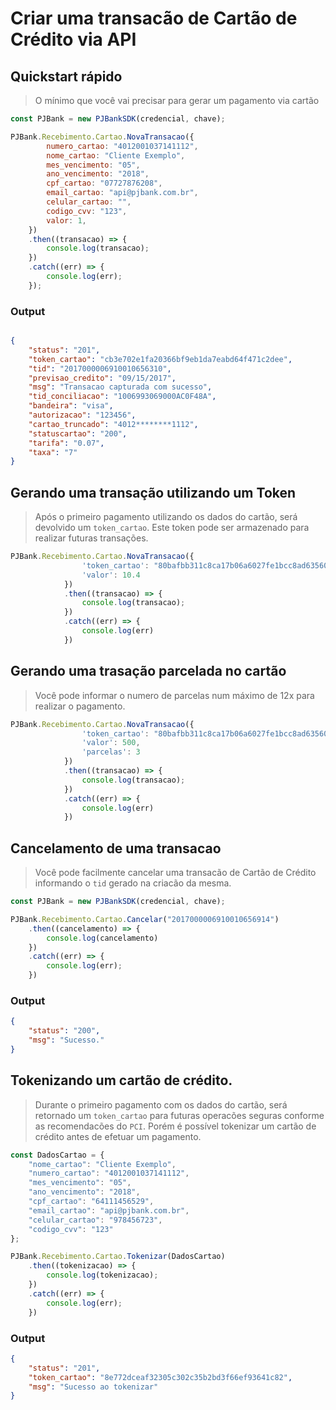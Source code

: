 
# Criar uma transacão de Cartão de Crédito via API

## Quickstart rápido

> O mínimo que você vai precisar para gerar um pagamento via cartão 

```javascript
const PJBank = new PJBankSDK(credencial, chave);

PJBank.Recebimento.Cartao.NovaTransacao({
        numero_cartao: "4012001037141112",
        nome_cartao: "Cliente Exemplo",
        mes_vencimento: "05",
        ano_vencimento: "2018",
        cpf_cartao: "07727876208",
        email_cartao: "api@pjbank.com.br",
        celular_cartao: "",
        codigo_cvv: "123",
        valor: 1,
    })
    .then((transacao) => {
        console.log(transacao);
    })
    .catch((err) => {
        console.log(err);
    });
```


### Output 
```json

{ 
    "status": "201",
    "token_cartao": "cb3e702e1fa20366bf9eb1da7eabd64f471c2dee",
    "tid": "2017000006910010656310",
    "previsao_credito": "09/15/2017",
    "msg": "Transacao capturada com sucesso",
    "tid_conciliacao": "1006993069000AC0F48A",
    "bandeira": "visa",
    "autorizacao": "123456",
    "cartao_truncado": "4012********1112",
    "statuscartao": "200",
    "tarifa": "0.07",
    "taxa": "7" 
}

```

## Gerando uma transação utilizando um Token

> Após o primeiro pagamento utilizando os dados do cartão, será devolvido um `token_cartao`. Este token pode ser armazenado para realizar futuras transações. 

```javascript
PJBank.Recebimento.Cartao.NovaTransacao({
                'token_cartao': "80bafbb311c8ca17b06a6027fe1bcc8ad635602a",
                'valor': 10.4
            })
            .then((transacao) => {
                console.log(transacao);
            })
            .catch((err) => {
                console.log(err)
            })
```

## Gerando uma trasação parcelada no cartão 

> Você pode informar o numero de parcelas num máximo de 12x para realizar o pagamento.

```javascript
PJBank.Recebimento.Cartao.NovaTransacao({
                'token_cartao': "80bafbb311c8ca17b06a6027fe1bcc8ad635602a",
                'valor': 500, 
                'parcelas': 3
            })
            .then((transacao) => {
                console.log(transacao);
            })
            .catch((err) => {
                console.log(err)
            })
```



## Cancelamento de uma transacao 

> Você pode facilmente cancelar uma transacão de Cartão de Crédito informando o `tid` gerado na criacão da mesma.

```javascript
const PJBank = new PJBankSDK(credencial, chave);

PJBank.Recebimento.Cartao.Cancelar("2017000006910010656914")
    .then((cancelamento) => {
        console.log(cancelamento)
    })
    .catch((err) => {
        console.log(err);
    })
```

### Output 

```json
{
    "status": "200",
    "msg": "Sucesso."
}
```

## Tokenizando um cartão de crédito. 

> Durante o primeiro pagamento com os dados do cartão, será retornado um `token_cartao` para futuras operacões seguras conforme as recomendacões do `PCI`. Porém é possível tokenizar um cartão de crédito antes de efetuar um pagamento. 

```javascript
const DadosCartao = {
    "nome_cartao": "Cliente Exemplo",
    "numero_cartao": "4012001037141112",
    "mes_vencimento": "05",
    "ano_vencimento": "2018",
    "cpf_cartao": "64111456529",
    "email_cartao": "api@pjbank.com.br",
    "celular_cartao": "978456723",
    "codigo_cvv": "123"
};

PJBank.Recebimento.Cartao.Tokenizar(DadosCartao)
    .then((tokenizacao) => {
        console.log(tokenizacao);
    })
    .catch((err) => {
        console.log(err);
    })
```

### Output


```json
{ 
    "status": "201",
    "token_cartao": "8e772dceaf32305c302c35b2bd3f66ef93641c82",
    "msg": "Sucesso ao tokenizar" 
}
```